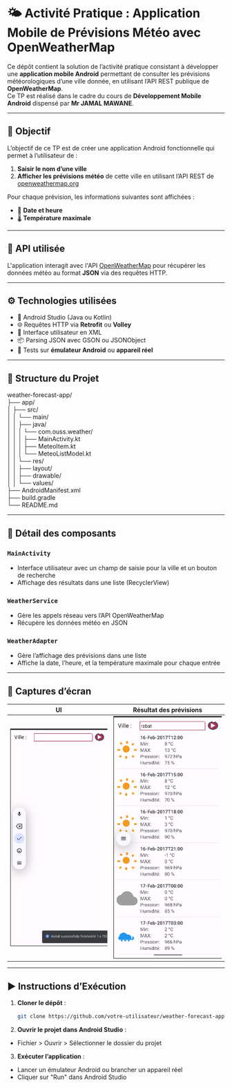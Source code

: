 # 🌤️ Activité Pratique : Application Mobile de Prévisions Météo avec OpenWeatherMap

Ce dépôt contient la solution de l’activité pratique consistant à développer une **application mobile Android** permettant de consulter les prévisions météorologiques d’une ville donnée, en utilisant l’API REST publique de **OpenWeatherMap**.  
Ce TP est réalisé dans le cadre du cours de **Développement Mobile Android** dispensé par **Mr JAMAL MAWANE**.

---

## 🎯 Objectif

L’objectif de ce TP est de créer une application Android fonctionnelle qui permet à l’utilisateur de :

1. **Saisir le nom d’une ville**
2. **Afficher les prévisions météo** de cette ville en utilisant l’API REST de [openweathermap.org](https://openweathermap.org)

Pour chaque prévision, les informations suivantes sont affichées :

- 📅 **Date et heure**
- 🌡️ **Température maximale**

---

## 🔌 API utilisée

L'application interagit avec l'API [OpenWeatherMap](https://openweathermap.org/api) pour récupérer les données météo au format **JSON** via des requêtes HTTP.

---

## ⚙️ Technologies utilisées

- 📱 Android Studio (Java ou Kotlin)
- 🌐 Requêtes HTTP via **Retrofit** ou **Volley**
- 🎨 Interface utilisateur en XML
- 📦 Parsing JSON avec GSON ou JSONObject
- 🧪 Tests sur **émulateur Android** ou **appareil réel**

---

## 📂 Structure du Projet

weather-forecast-app/  
├── app/  
│   ├── src/  
│   │   └── main/  
│   │       ├── java/  
│   │       │   └── com.ouss.weather/  
│   │       │       ├── MainActivity.kt  
│   │       │       ├── MeteoItem.kt  
│   │       │       └── MeteoListModel.kt  
│   │       └── res/  
│   │           ├── layout/  
│   │           ├── drawable/  
│   │           └── values/  
├── AndroidManifest.xml  
├── build.gradle  
└── README.md

---

## 🧩 Détail des composants

### `MainActivity`

- Interface utilisateur avec un champ de saisie pour la ville et un bouton de recherche
- Affichage des résultats dans une liste (RecyclerView)

### `WeatherService`

- Gère les appels réseau vers l’API OpenWeatherMap
- Récupère les données météo en JSON

### `WeatherAdapter`

- Gère l’affichage des prévisions dans une liste
- Affiche la date, l’heure, et la température maximale pour chaque entrée

---

## 📸 Captures d’écran

| UI | Résultat des prévisions |
|--------------------|--------------------------|
| ![](./screenshots/ui.png) | ![](./screenshots/result.png) |

---

## ▶️ Instructions d’Exécution

1. **Cloner le dépôt** :
   ```bash
   git clone https://github.com/votre-utilisateur/weather-forecast-app.git
2. **Ouvrir le projet dans Android Studio** :
  - Fichier > Ouvrir > Sélectionner le dossier du projet
3. **Exécuter l’application** :
  - Lancer un émulateur Android ou brancher un appareil réel
  - Cliquer sur "Run" dans Android Studio
